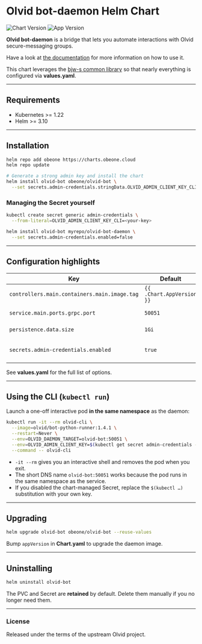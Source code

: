 # Olvid bot-daemon Helm Chart

![Chart Version](https://img.shields.io/badge/chart-0.1.0-informational?style=flat-square)
![App Version](https://img.shields.io/badge/app-1.4.1-brightgreen?style=flat-square)

**Olvid bot-daemon** is a bridge that lets you automate interactions with Olvid secure-messaging groups.

Have a look at [the documentation](https://doc.bot.olvid.io/en/stable/index.html) for more information on how to use it.

This chart leverages the [bjw-s common library](https://github.com/bjw-s/helm-charts) so that nearly everything is configured via **values.yaml**.

---

## Requirements

- Kubernetes >= 1.22
- Helm >= 3.10

---

## Installation

```bash
helm repo add obeone https://charts.obeone.cloud
helm repo update

# Generate a strong admin key and install the chart
helm install olvid-bot obeone/olvid-bot \
  --set secrets.admin-credentials.stringData.OLVID_ADMIN_CLIENT_KEY_CLI="$(openssl rand -hex 24)"
```

### Managing the Secret yourself

```bash
kubectl create secret generic admin-credentials \
  --from-literal=OLVID_ADMIN_CLIENT_KEY_CLI=<your-key>

helm install olvid-bot myrepo/olvid-bot-daemon \
  --set secrets.admin-credentials.enabled=false
```

---

## Configuration highlights

| Key                                                | Default                   | Purpose                                    |
|----------------------------------------------------|---------------------------|--------------------------------------------|
| `controllers.main.containers.main.image.tag`       | `{{ .Chart.AppVersion }}` | Daemon image tag                           |
| `service.main.ports.grpc.port`                     | `50051`                   | Internal gRPC port                         |
| `persistence.data.size`                            | `1Gi`                     | PVC size for `/daemon/data`                |
| `secrets.admin-credentials.enabled`                | `true`                    | Whether to create the Secret               |

See **values.yaml** for the full list of options.

---

## Using the CLI (`kubectl run`)

Launch a one-off interactive pod **in the same namespace** as the daemon:

```bash
kubectl run -it --rm olvid-cli \
  --image=olvid/bot-python-runner:1.4.1 \
  --restart=Never \
  --env=OLVID_DAEMON_TARGET=olvid-bot:50051 \
  --env=OLVID_ADMIN_CLIENT_KEY=$(kubectl get secret admin-credentials -o jsonpath='{.data.OLVID_ADMIN_CLIENT_KEY_CLI}' | base64 -d) \
  --command -- olvid-cli
```

* `-it --rm` gives you an interactive shell and removes the pod when you exit.
* The short DNS name `olvid-bot:50051` works because the pod runs in the same namespace as the service.
* If you disabled the chart-managed Secret, replace the `$(kubectl …)` substitution with your own key.

---

## Upgrading

```bash
helm upgrade olvid-bot obeone/olvid-bot --reuse-values
```

Bump `appVersion` in **Chart.yaml** to upgrade the daemon image.

---

## Uninstalling

```bash
helm uninstall olvid-bot
```

The PVC and Secret are **retained** by default. Delete them manually if you no longer need them.

---

### License

Released under the terms of the upstream Olvid project.
